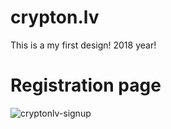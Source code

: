 # crypton.lv
This is a my first design! 2018 year!

# Registration page
![cryptonlv-signup](https://github.com/yuuhakobe/crypton.lv/blob/main/github-img/cryptonlv-signup.jpg)
